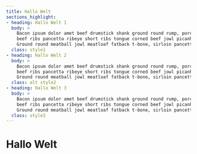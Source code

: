 ```yaml
---
title: Hallo Welt
sections_highlight:
- heading: Hallo Welt 1
  body: >
    Bacon ipsum dolor amet beef drumstick shank ground round rump, porchetta ham beef ribs meatloaf. Capicola
    beef ribs pancetta ribeye short ribs tongue corned beef jowl picanha biltong doner cow ground round sirloin.
    Ground round meatball jowl meatloaf fatback t-bone, sirloin pancetta strip steak brisket ham hock
  class: style1
- heading: Hallo Welt 2
  body: >
    Bacon ipsum dolor amet beef drumstick shank ground round rump, porchetta ham beef ribs meatloaf. Capicola
    beef ribs pancetta ribeye short ribs tongue corned beef jowl picanha biltong doner cow ground round sirloin.
    Ground round meatball jowl meatloaf fatback t-bone, sirloin pancetta strip steak brisket ham hock
  class: alt style2
- heading: Hallo Welt 3
  body: >
    Bacon ipsum dolor amet beef drumstick shank ground round rump, porchetta ham beef ribs meatloaf. Capicola
    beef ribs pancetta ribeye short ribs tongue corned beef jowl picanha biltong doner cow ground round sirloin.
    Ground round meatball jowl meatloaf fatback t-bone, sirloin pancetta strip steak brisket ham hock
  class: style3
---
```


# Hallo Welt
